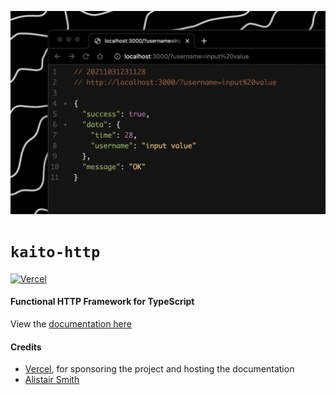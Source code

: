 ![Screenshot](./doc.png)

# `kaito-http`

[![Vercel](./static/powered-by-vercel.svg)](https://vercel.com?utm_source=kaito-http&utm_campaign=oss)

#### Functional HTTP Framework for TypeScript

View the [documentation here](https://kaito.cloud)

#### Credits

- [Vercel](https://vercel.com?utm_source=kaito-http&utm_campaign=oss), for sponsoring the project and hosting the documentation
- [Alistair Smith](https://twitter.com/aabbccsmith)

